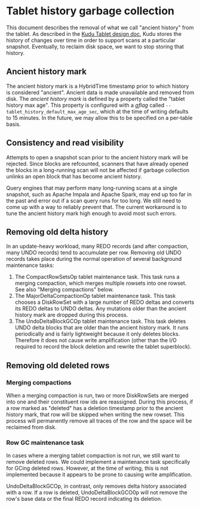 <!---
Licensed under the Apache License, Version 2.0 (the "License");
you may not use this file except in compliance with the License.
You may obtain a copy of the License at

    http://www.apache.org/licenses/LICENSE-2.0

Unless required by applicable law or agreed to in writing, software
distributed under the License is distributed on an "AS IS" BASIS,
WITHOUT WARRANTIES OR CONDITIONS OF ANY KIND, either express or implied.
See the License for the specific language governing permissions and
limitations under the License.
-->

# Tablet history garbage collection

This document describes the removal of what we call "ancient history" from the
tablet. As described in the [Kudu Tablet design doc](tablet.md), Kudu stores
the history of changes over time in order to support scans at a particular
snapshot. Eventually, to reclaim disk space, we want to stop storing that
history.

## Ancient history mark

The ancient history mark is a HybridTime timestamp prior to which history is
considered "ancient". Ancient data is made unavailable and removed from disk.
The _ancient history mark_ is defined by a property called the "tablet history
max age". This property is configured with a _gflag_ called
`--tablet_history_default_max_age_sec`, which at the time of writing defaults
to 15 minutes. In the future, we may allow this to be specified on a per-table
basis.

## Consistency and read visibility

Attempts to open a snapshot scan prior to the ancient history mark will be
rejected. Since blocks are refcounted, scanners that have already opened the
blocks in a long-running scan will not be affected if garbage collection
unlinks an open block that has become ancient history.

Query engines that may perform many long-running scans at a single snapshot,
such as Apache Impala and Apache Spark, may end up too far in the past and error
out if a scan query runs for too long. We still need to come up with a way to
reliably prevent that. The current workaround is to tune the ancient history
mark high enough to avoid most such errors.

## Removing old delta history

In an update-heavy workload, many REDO records (and after compaction, many UNDO
records) tend to accumulate per row. Removing old UNDO records takes place
during the normal operation of several background maintenance tasks:

1. The CompactRowSetsOp tablet maintenance task.
   This task runs a merging compaction, which merges multiple rowsets into one
   rowset. See also "Merging compactions" below.
2. The MajorDeltaCompactionOp tablet maintenance task.
   This task chooses a DiskRowSet with a large number of REDO deltas and
   converts its REDO deltas to UNDO deltas. Any mutations older than the
   ancient history mark are dropped during this process.
3. The UndoDeltaBlockGCOp tablet maintenance task.
   This task deletes UNDO delta blocks that are older than the ancient history
   mark. It runs periodically and is fairly lightweight because it only deletes
   blocks. Therefore it does not cause write amplification (other than the I/O
   required to record the block deletion and rewrite the tablet superblock).

## Removing old deleted rows

### Merging compactions

When a merging compaction is run, two or more DiskRowSets are merged into one
and their constituent row ids are reassigned. During this process, if a row
marked as "deleted" has a deletion timestamp prior to the ancient history mark,
that row will be skipped when writing the new rowset. This process will
permanently remove all traces of the row and the space will be reclaimed from
disk.

### Row GC maintenance task

In cases where a merging tablet compaction is not run, we still want to remove
deleted rows. We could implement a maintenance task specifically for GCing
deleted rows. However, at the time of writing, this is not implemented because
it appears to be prone to causing write amplification.

UndoDeltaBlockGCOp, in contrast, only removes delta history associated with a
row. If a row is deleted, UndoDeltaBlockGCO0p will not remove the row's base
data or the final REDO record indicating its deletion.
